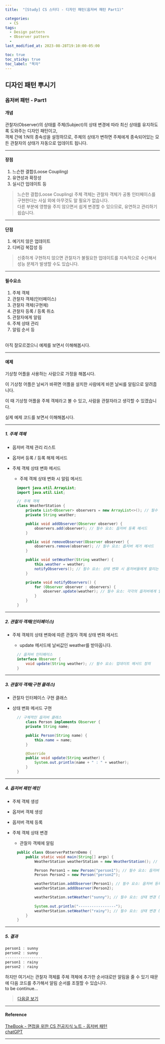 ```yaml
---
title:  "[Study] CS 스터디 - 디자인 패턴(옵저버 패턴 Part1)"

categories:
  - CS
tags:
  - Design pattern
  - Observer pattern
  -
last_modified_at: 2023-08-28T19:10:00-05:00

toc: true
toc_sticky: true
toc_label: "목차"
---
```



## 디자인 패턴 뿌시기

### 옵저버 패턴 - Part1

#### 개념
관찰자(Observer)의 상태를 주체(Subject)의 상태 변경에 따라 최신 상태를 유지하도록 도와주는 디자인 패턴이고,<br>
객체 간에 1:N의 종속성을 설정하므로, 주체의 상태가 변하면 주체에게 종속되어있는 모든 관찰자의 상태가 자동으로 업데이트 됩니다.

<hr>

#### 장점
1. 느슨한 결합(Loose Coupling)
2. 유연성과 확장성
3. 실시간 업데이트 등

> 느슨한 결합(Loose Coupling)
   주체 객체는 관찰자 객체가 공통 인터페이스를 구현한다는 사실 외에 아무것도 알 필요가 없습니다. <br>
   다른 부분에 영향을 주지 않으면서 쉽게 변경할 수 있으므로, 유연하고 관리하기 쉽습니다.

<hr>

#### 단점
1. 예기치 않은 업데이트
2. 디버깅 복잡성 등

> 신중하게 구현하지 않으면 관찰자가 불필요한 업데이트를 지속적으로 수신해서 성능 문제가 발생할 수도 있습니다.

<hr>

#### 필수요소
1. 주체 객체
2. 관찰자 객체(인터페이스)
3. 관찰자 객체(구현체)
4. 관찰자 등록 / 등록 취소
5. 관찰자에게 알림
6. 주체 상태 관리
7. 알림 순서 등

<br>
아직 잘모르겠으니 예제를 보면서 이해해봅시다.

<hr>

#### 예제
기상청 어플을 사용하는 사람으로 가정을 해봅시다.

이 기상청 어플은 날씨가 바뀌면 어플을 설치한 사람에게 바뀐 날씨를 알림으로 알려줍니다.

이 때 기상청 어플을 주체 객체라고 볼 수 있고,
사람을 관찰자라고 생각할 수 있겠습니다.

실제 예제 코드를 보면서 이해해봅시다.

<hr>

##### 1. 주체 객체

- 옵저버 객체 관리 리스트
- 옵저버 등록 / 등록 해제 메서드
- 주체 객체 상태 변화 메서드
  - 주체 객체 상태 변화 시 알림 메서드

  ```Java
    import java.util.ArrayList;
    import java.util.List;

    // 주체 객체
    class WeatherStation {
        private List<Observer> observers = new ArrayList<>(); // 필수 요소: 옵저버 객체들을 보관하는 리스트
        private String weather;

        public void addObserver(Observer observer) {
            observers.add(observer); // 필수 요소: 옵저버 등록 메서드
        }

        public void removeObserver(Observer observer) {
            observers.remove(observer); // 필수 요소: 옵저버 제거 메서드
        }

        public void setWeather(String weather) {
            this.weather = weather;
            notifyObservers(); // 필수 요소: 상태 변화 시 옵저버들에게 알리는 메서드
        }

        private void notifyObservers() {
            for (Observer observer : observers) {
                observer.update(weather); // 필수 요소: 각각의 옵저버에게 알림
            }
        }
    }
  ```

<hr>

##### 2. 관찰자 객체(인터페이스)

- 주체 객체의 상태 변화에 따른 관찰자 객체 상태 변화 메서드
  - update 메서드에 날씨값인 weather를 받아옵니다.

  ```Java
    // 옵저버 인터페이스
    interface Observer {
        void update(String weather); // 필수 요소: 업데이트 메서드 정의
    }
  ```

<hr>

##### 3. 관찰자 객체(구현 클래스)

- 관찰자 인터페이스 구현 클래스
- 상태 변화 메서드 구현

  ```Java
    // 구체적인 옵저버 클래스
        class Person implements Observer {
        private String name;

        public Person(String name) {
            this.name = name;
        }

        @Override
        public void update(String weather) {
            System.out.println(name + " : " + weather);
        }
    }
  ```

<hr>

##### 4. 옵저버 패턴 메인

- 주체 객체 생성
- 옵저버 객체 생성
- 옵저버 객체 등록
- 주체 객체 상태 변경
  - 관찰자 객체에 알림

  ```Java
    public class ObserverPatternDemo {
        public static void main(String[] args) {
            WeatherStation weatherStation = new WeatherStation(); // 필수 요소: 주체 생성

            Person Person1 = new Person("person1"); // 필수 요소: 옵저버 생성
            Person Person2 = new Person("person2");

            weatherStation.addObserver(Person1); // 필수 요소: 옵저버 등록
            weatherStation.addObserver(Person2);

            weatherStation.setWeather("sunny"); // 필수 요소: 상태 변경 (옵저버 알림)
            
            System.out.println("-----------------");
            weatherStation.setWeather("rainy"); // 필수 요소: 상태 변경 (옵저버 알림)
        }
    }
  ```

<hr>

##### 5. 결과

   ```Java
   person1 : sunny
   person2 : sunny
   -----------------
   person1 : rainy
   person2 : rainy
   ```


하지만 여기서는 관찰자 객체를 주체 객체에 추가한 순서대로만 알림을 줄 수 있기 때문에 다음 코드를 추가해서 알림 순서를 조절할 수 있습니다.
<br>
to be continue...
> [다음글 보기](https://jun971006.github.io/cs/Observer-Pattern-part2)

<hr>

#### Reference 
[TheBook - 면접을 위한 CS 전공지식 노트 - 옵저버 패턴](https://thebook.io/080326/0020/) <br/>
[chatGPT](https://chat.openai.com/)

<hr>
